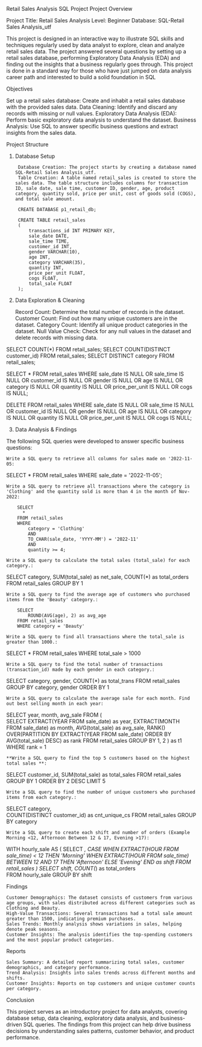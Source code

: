 Retail Sales Analysis SQL Project
Project Overview

Project Title: Retail Sales Analysis
Level: Beginner
Database: SQL-Retail Sales Analysis_utf

This project is designed in an interactive way to illustrate SQL skills and techniques regularly used by data analyst to explore, clean and analyze retail sales data. The project answered several questions by setting up a retail sales database, performing Exploratory Data Analysis (EDA) and finding out the insights that a business regularly goes through. This project is done in a standard way for those who have just jumped on data analysis career path and interested to build a solid foundation in SQL

Objectives

Set up a retail sales database: Create and inhabit a retail sales database with the provided sales data.
Data Cleaning: Identify and discard any records with missing or null values.
Exploratory Data Analysis (EDA): Perform basic exploratory data analysis to understand the dataset.
Business Analysis: Use SQL to answer specific business questions and extract insights from the sales data.

Project Structure
1. Database Setup
    
        Database Creation: The project starts by creating a database named SQL-Retail Sales Analysis_utf.
        Table Creation: A table named retail_sales is created to store the sales data. The table structure includes columns for transaction ID, sale date, sale time, customer ID, gender, age, product category, quantity sold, price per unit, cost of goods sold (COGS), and total sale amount.

        CREATE DATABASE p1_retail_db;
        
        CREATE TABLE retail_sales
        (
            transactions_id INT PRIMARY KEY,
            sale_date DATE,	
            sale_time TIME,
            customer_id INT,	
            gender VARCHAR(10),
            age INT,
            category VARCHAR(35),
            quantity INT,
            price_per_unit FLOAT,	
            cogs FLOAT,
            total_sale FLOAT
        );

2. Data Exploration & Cleaning

    Record Count: Determine the total number of records in the dataset.
    Customer Count: Find out how many unique customers are in the dataset.
    Category Count: Identify all unique product categories in the dataset.
    Null Value Check: Check for any null values in the dataset and delete records with missing data.

SELECT COUNT(*) FROM retail_sales;
SELECT COUNT(DISTINCT customer_id) FROM retail_sales;
SELECT DISTINCT category FROM retail_sales;

SELECT * FROM retail_sales
WHERE 
    sale_date IS NULL OR sale_time IS NULL OR customer_id IS NULL OR 
    gender IS NULL OR age IS NULL OR category IS NULL OR 
    quantity IS NULL OR price_per_unit IS NULL OR cogs IS NULL;

DELETE FROM retail_sales
WHERE 
    sale_date IS NULL OR sale_time IS NULL OR customer_id IS NULL OR 
    gender IS NULL OR age IS NULL OR category IS NULL OR 
    quantity IS NULL OR price_per_unit IS NULL OR cogs IS NULL;

3. Data Analysis & Findings

The following SQL queries were developed to answer specific business questions:

    Write a SQL query to retrieve all columns for sales made on '2022-11-05:

SELECT *
FROM retail_sales
WHERE sale_date = '2022-11-05';

    Write a SQL query to retrieve all transactions where the category is 'Clothing' and the quantity sold is more than 4 in the month of Nov-2022:

        SELECT 
          *
        FROM retail_sales
        WHERE 
            category = 'Clothing'
            AND 
            TO_CHAR(sale_date, 'YYYY-MM') = '2022-11'
            AND
            quantity >= 4;

    Write a SQL query to calculate the total sales (total_sale) for each category.:

SELECT 
    category,
    SUM(total_sale) as net_sale,
    COUNT(*) as total_orders
FROM retail_sales
GROUP BY 1

    Write a SQL query to find the average age of customers who purchased items from the 'Beauty' category.:

        SELECT
            ROUND(AVG(age), 2) as avg_age
        FROM retail_sales
        WHERE category = 'Beauty'

    Write a SQL query to find all transactions where the total_sale is greater than 1000.:

SELECT * FROM retail_sales
WHERE total_sale > 1000

    Write a SQL query to find the total number of transactions (transaction_id) made by each gender in each category.:

SELECT 
    category,
    gender,
    COUNT(*) as total_trans
FROM retail_sales
GROUP 
    BY 
    category,
    gender
ORDER BY 1

    Write a SQL query to calculate the average sale for each month. Find out best selling month in each year:

SELECT 
       year,
       month,
    avg_sale
FROM 
(    
SELECT 
    EXTRACT(YEAR FROM sale_date) as year,
    EXTRACT(MONTH FROM sale_date) as month,
    AVG(total_sale) as avg_sale,
    RANK() OVER(PARTITION BY EXTRACT(YEAR FROM sale_date) ORDER BY AVG(total_sale) DESC) as rank
FROM retail_sales
GROUP BY 1, 2
) as t1
WHERE rank = 1

    **Write a SQL query to find the top 5 customers based on the highest total sales **:

SELECT 
    customer_id,
    SUM(total_sale) as total_sales
FROM retail_sales
GROUP BY 1
ORDER BY 2 DESC
LIMIT 5

    Write a SQL query to find the number of unique customers who purchased items from each category.:

SELECT 
    category,    
    COUNT(DISTINCT customer_id) as cnt_unique_cs
FROM retail_sales
GROUP BY category

    Write a SQL query to create each shift and number of orders (Example Morning <12, Afternoon Between 12 & 17, Evening >17):

WITH hourly_sale
AS
(
SELECT *,
    CASE
        WHEN EXTRACT(HOUR FROM sale_time) < 12 THEN 'Morning'
        WHEN EXTRACT(HOUR FROM sale_time) BETWEEN 12 AND 17 THEN 'Afternoon'
        ELSE 'Evening'
    END as shift
FROM retail_sales
)
SELECT 
    shift,
    COUNT(*) as total_orders    
FROM hourly_sale
GROUP BY shift

Findings

    Customer Demographics: The dataset consists of customers from various age groups, with sales distributed across different categories such as Clothing and Beauty.
    High-Value Transactions: Several transactions had a total sale amount greater than 1500, indicating premium purchases.
    Sales Trends: Monthly analysis shows variations in sales, helping denote peak seasons.
    Customer Insights: The analysis identifies the top-spending customers and the most popular product categories.

Reports

    Sales Summary: A detailed report summarizing total sales, customer demographics, and category performance.
    Trend Analysis: Insights into sales trends across different months and shifts.
    Customer Insights: Reports on top customers and unique customer counts per category.

Conclusion

This project serves as an introductory project for data analysts, covering database setup, data cleaning, exploratory data analysis, and business-driven SQL queries. The findings from this project can help drive business decisions by understanding sales patterns, customer behavior, and product performance.
